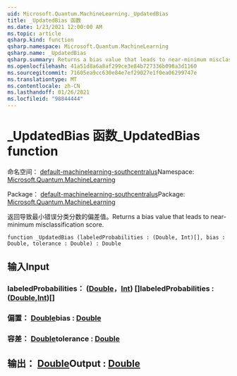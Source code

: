 ```yaml
---
uid: Microsoft.Quantum.MachineLearning._UpdatedBias
title: _UpdatedBias 函数
ms.date: 1/23/2021 12:00:00 AM
ms.topic: article
qsharp.kind: function
qsharp.namespace: Microsoft.Quantum.MachineLearning
qsharp.name: _UpdatedBias
qsharp.summary: Returns a bias value that leads to near-minimum misclassification score.
ms.openlocfilehash: 41a51d8a6a8af299ce3e84b727336b098a3d1160
ms.sourcegitcommit: 71605ea9cc630e84e7ef29027e1f0ea06299747e
ms.translationtype: MT
ms.contentlocale: zh-CN
ms.lasthandoff: 01/26/2021
ms.locfileid: "98844444"
---
```

# <a name="_updatedbias-function"></a><span data-ttu-id="04b27-102">_UpdatedBias 函数</span><span class="sxs-lookup"><span data-stu-id="04b27-102">_UpdatedBias function</span></span>

<span data-ttu-id="04b27-103">命名空间： [default-machinelearning-southcentralus](xref:Microsoft.Quantum.MachineLearning)</span><span class="sxs-lookup"><span data-stu-id="04b27-103">Namespace: [Microsoft.Quantum.MachineLearning](xref:Microsoft.Quantum.MachineLearning)</span></span>

<span data-ttu-id="04b27-104">Package： [default-machinelearning-southcentralus](https://nuget.org/packages/Microsoft.Quantum.MachineLearning)</span><span class="sxs-lookup"><span data-stu-id="04b27-104">Package: [Microsoft.Quantum.MachineLearning](https://nuget.org/packages/Microsoft.Quantum.MachineLearning)</span></span>


<span data-ttu-id="04b27-105">返回导致最小错误分类分数的偏差值。</span><span class="sxs-lookup"><span data-stu-id="04b27-105">Returns a bias value that leads to near-minimum misclassification score.</span></span>

```qsharp
function _UpdatedBias (labeledProbabilities : (Double, Int)[], bias : Double, tolerance : Double) : Double
```


## <a name="input"></a><span data-ttu-id="04b27-106">输入</span><span class="sxs-lookup"><span data-stu-id="04b27-106">Input</span></span>

### <a name="labeledprobabilities--doubleint"></a><span data-ttu-id="04b27-107">labeledProbabilities： ([Double](xref:microsoft.quantum.lang-ref.double)，[Int](xref:microsoft.quantum.lang-ref.int)) []</span><span class="sxs-lookup"><span data-stu-id="04b27-107">labeledProbabilities : ([Double](xref:microsoft.quantum.lang-ref.double),[Int](xref:microsoft.quantum.lang-ref.int))[]</span></span>




### <a name="bias--double"></a><span data-ttu-id="04b27-108">偏置： [Double](xref:microsoft.quantum.lang-ref.double)</span><span class="sxs-lookup"><span data-stu-id="04b27-108">bias : [Double](xref:microsoft.quantum.lang-ref.double)</span></span>




### <a name="tolerance--double"></a><span data-ttu-id="04b27-109">容差： [Double](xref:microsoft.quantum.lang-ref.double)</span><span class="sxs-lookup"><span data-stu-id="04b27-109">tolerance : [Double](xref:microsoft.quantum.lang-ref.double)</span></span>





## <a name="output--double"></a><span data-ttu-id="04b27-110">输出： [Double](xref:microsoft.quantum.lang-ref.double)</span><span class="sxs-lookup"><span data-stu-id="04b27-110">Output : [Double](xref:microsoft.quantum.lang-ref.double)</span></span>

